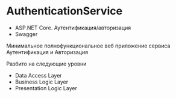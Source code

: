 # AuthenticationService

 - ASP.NET Core. Аутентификация/авторизация
 - Swagger
 
Минимальное полнофункциональное веб приложение сервиса Аутентификация и Авторизация

Разбито на следующие уровни
 - Data Access Layer
 - Business Logic Layer
 - Presentation Logic Layer